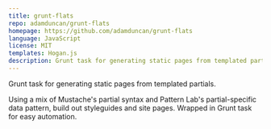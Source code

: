 ```yaml
---
title: grunt-flats
repo: adamduncan/grunt-flats
homepage: https://github.com/adamduncan/grunt-flats
language: JavaScript
license: MIT
templates: Hogan.js
description: Grunt task for generating static pages from templated partials.
---
```


Grunt task for generating static pages from templated partials.

Using a mix of Mustache's partial syntax and Pattern Lab's partial-specific data pattern, build out styleguides and site pages. Wrapped in Grunt task for easy automation.